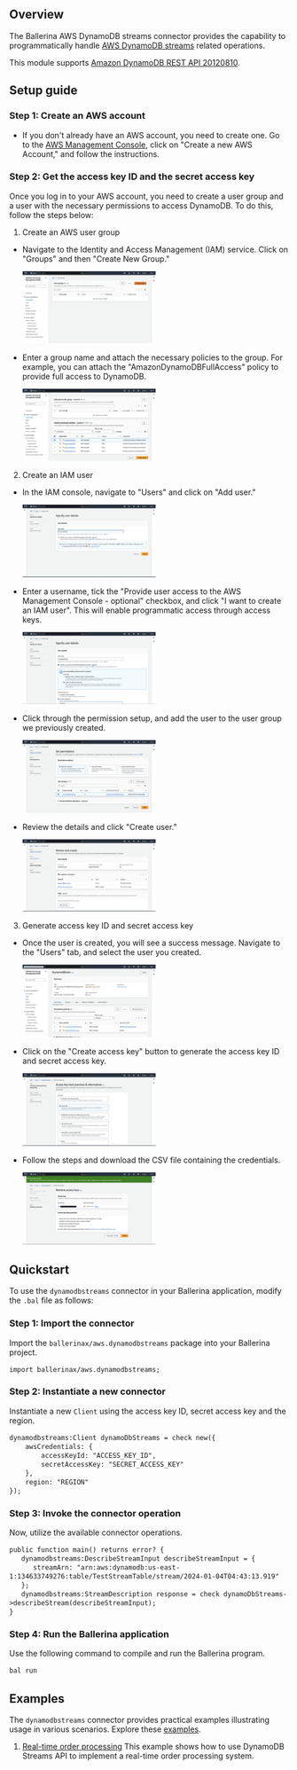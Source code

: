 ## Overview
The Ballerina AWS DynamoDB streams connector provides the capability to programmatically handle [AWS DynamoDB streams](https://aws.amazon.com/dynamodb/) related operations.

This module supports [Amazon DynamoDB REST API 20120810](https://docs.aws.amazon.com/amazondynamodb/latest/APIReference/Welcome.html).

## Setup guide

### Step 1: Create an AWS account

* If you don't already have an AWS account, you need to create one. Go to the [AWS Management Console](https://console.aws.amazon.com/console/home), click on "Create a new AWS Account," and follow the instructions.

### Step 2: Get the access key ID and the secret access key

Once you log in to your AWS account, you need to create a user group and a user with the necessary permissions to access DynamoDB. To do this, follow the steps below:

1. Create an AWS user group

* Navigate to the Identity and Access Management (IAM) service. Click on "Groups" and then "Create New Group."

   <img src=https://raw.githubusercontent.com/ballerina-platform/module-ballerinax-aws.dynamodbstreams/main/docs/setup/resources/create-group.png alt="Create user group" width="50%">

* Enter a group name and attach the necessary policies to the group. For example, you can attach the "AmazonDynamoDBFullAccess" policy to provide full access to DynamoDB.

   <img src=https://raw.githubusercontent.com/ballerina-platform/module-ballerinax-aws.dynamodbstreams/main/docs/setup/resources/create-group-policies.png alt="Attach policy" width="50%">

2. Create an IAM user

* In the IAM console, navigate to "Users" and click on "Add user."

   <img src=https://raw.githubusercontent.com/ballerina-platform/module-ballerinax-aws.dynamodbstreams/main/docs/setup/resources/create-user.png alt="Add user" width="50%">

* Enter a username, tick the "Provide user access to the AWS Management Console - optional" checkbox, and click "I want to create an IAM user". This will enable programmatic access through access keys.

   <img src=https://raw.githubusercontent.com/ballerina-platform/module-ballerinax-aws.dynamodbstreams/main/docs/setup/resources/create-user-iam-user.png alt="Create IAM user" width="50%">

* Click through the permission setup, and add the user to the user group we previously created.

   <img src=https://raw.githubusercontent.com/ballerina-platform/module-ballerinax-aws.dynamodbstreams/main/docs/setup/resources/create-user-set-permission.png alt="Attach user group" width="50%">

* Review the details and click "Create user."

   <img src=https://raw.githubusercontent.com/ballerina-platform/module-ballerinax-aws.dynamodbstreams/main/docs/setup/resources/create-user-review.png alt="Review user" width="50%">

3. Generate access key ID and secret access key

* Once the user is created, you will see a success message. Navigate to the "Users" tab, and select the user you created.

   <img src=https://raw.githubusercontent.com/ballerina-platform/module-ballerinax-aws.dynamodbstreams/main/docs/setup/resources/view-user.png alt="View User" width="50%">

* Click on the "Create access key" button to generate the access key ID and secret access key.

   <img src=https://raw.githubusercontent.com/ballerina-platform/module-ballerinax-aws.dynamodbstreams/main/docs/setup/resources/create-access-key.png alt="Create access key" width="50%">

* Follow the steps and download the CSV file containing the credentials.

   <img src=https://raw.githubusercontent.com/ballerina-platform/module-ballerinax-aws.dynamodbstreams/main/docs/setup/resources/download-access-key.png alt="Download credentials" width="50%">

## Quickstart

To use the `dynamodbstreams` connector in your Ballerina application, modify the `.bal` file as follows:

### Step 1: Import the connector

Import the `ballerinax/aws.dynamodbstreams` package into your Ballerina project.
```ballerina
import ballerinax/aws.dynamodbstreams;
```

### Step 2: Instantiate a new connector

Instantiate a new `Client` using the access key ID, secret access key and the region.
```ballerina
dynamodbstreams:Client dynamoDbStreams = check new({
    awsCredentials: {
        accessKeyId: "ACCESS_KEY_ID",
        secretAccessKey: "SECRET_ACCESS_KEY"
    },
    region: "REGION"
});
```

### Step 3: Invoke the connector operation

Now, utilize the available connector operations.

```ballerina
public function main() returns error? {
   dynamodbstreams:DescribeStreamInput describeStreamInput = {
      streamArn: "arn:aws:dynamodb:us-east-1:134633749276:table/TestStreamTable/stream/2024-01-04T04:43:13.919"
   };
   dynamodbstreams:StreamDescription response = check dynamoDbStreams->describeStream(describeStreamInput);
}
```

### Step 4: Run the Ballerina application

Use the following command to compile and run the Ballerina program.

```bash
bal run
```

## Examples

The `dynamodbstreams` connector provides practical examples illustrating usage in various scenarios. Explore these [examples](https://github.com/ballerina-platform/module-ballerinax-aws.dynamodbstreams/tree/master/examples).

1. [Real-time order processing](https://github.com/ballerina-platform/module-ballerinax-aws.dynamodbstreams/tree/master/examples/order-management)
   This example shows how to use DynamoDB Streams API to implement a real-time order processing system.
